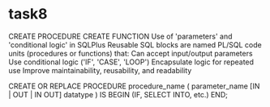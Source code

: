 # task8
CREATE PROCEDURE
CREATE FUNCTION
Use of  'parameters' and 'conditional logic' in SQLPlus
Reusable SQL blocks are named PL/SQL code units (procedures or functions) that:
 Can accept input/output parameters
 Use conditional logic ('IF', 'CASE', 'LOOP')
 Encapsulate logic for repeated use
 Improve maintainability, reusability, and readability
 
 CREATE OR REPLACE PROCEDURE procedure_name (
    parameter_name [IN | OUT | IN OUT] datatype
)
IS
BEGIN
    (IF, SELECT INTO, etc.)
END;
